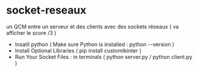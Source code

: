 # socket-reseaux
un QCM entre un serveur et des clients avec des sockets réseaux ( va afficher le score /3 )
* Insatll python ( Make sure Python is installed : python --version )
* Install Optional Libraries ( pip install customtkinter )
* Run Your Socket Files : in terminals ( python server.py / python client.py ) 


